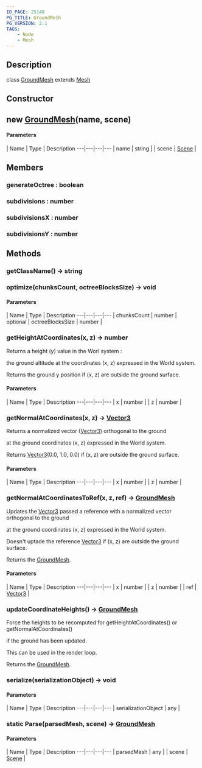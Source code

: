 ```yaml
---
ID_PAGE: 25148
PG_TITLE: GroundMesh
PG_VERSION: 2.1
TAGS:
    - Node
    - Mesh
---
```

## Description

class [GroundMesh](/classes/3.1/GroundMesh) extends [Mesh](/classes/3.1/Mesh)



## Constructor

## new [GroundMesh](/classes/3.1/GroundMesh)(name, scene)



#### Parameters
 | Name | Type | Description
---|---|---|---
 | name | string | 
 | scene | [Scene](/classes/3.1/Scene) | 
## Members

### generateOctree : boolean



### subdivisions : number



### subdivisionsX : number



### subdivisionsY : number



## Methods

### getClassName() &rarr; string


### optimize(chunksCount, octreeBlocksSize) &rarr; void



#### Parameters
 | Name | Type | Description
---|---|---|---
 | chunksCount | number | 
optional | octreeBlocksSize | number | 
### getHeightAtCoordinates(x, z) &rarr; number

Returns a height (y) value in the Worl system :

the ground altitude at the coordinates (x, z) expressed in the World system.

Returns the ground y position if (x, z) are outside the ground surface.

#### Parameters
 | Name | Type | Description
---|---|---|---
 | x | number | 
 | z | number | 
### getNormalAtCoordinates(x, z) &rarr; [Vector3](/classes/3.1/Vector3)

Returns a normalized vector ([Vector3](/classes/3.1/Vector3)) orthogonal to the ground

at the ground coordinates (x, z) expressed in the World system.

Returns [Vector3](/classes/3.1/Vector3)(0.0, 1.0, 0.0) if (x, z) are outside the ground surface.

#### Parameters
 | Name | Type | Description
---|---|---|---
 | x | number | 
 | z | number | 
### getNormalAtCoordinatesToRef(x, z, ref) &rarr; [GroundMesh](/classes/3.1/GroundMesh)

Updates the [Vector3](/classes/3.1/Vector3) passed a reference with a normalized vector orthogonal to the ground

at the ground coordinates (x, z) expressed in the World system.

Doesn't uptade the reference [Vector3](/classes/3.1/Vector3) if (x, z) are outside the ground surface.

Returns the [GroundMesh](/classes/3.1/GroundMesh).

#### Parameters
 | Name | Type | Description
---|---|---|---
 | x | number | 
 | z | number | 
 | ref | [Vector3](/classes/3.1/Vector3) | 
### updateCoordinateHeights() &rarr; [GroundMesh](/classes/3.1/GroundMesh)

Force the heights to be recomputed for getHeightAtCoordinates() or getNormalAtCoordinates()

if the ground has been updated.

This can be used in the render loop.

Returns the [GroundMesh](/classes/3.1/GroundMesh).
### serialize(serializationObject) &rarr; void



#### Parameters
 | Name | Type | Description
---|---|---|---
 | serializationObject | any | 

### static Parse(parsedMesh, scene) &rarr; [GroundMesh](/classes/3.1/GroundMesh)



#### Parameters
 | Name | Type | Description
---|---|---|---
 | parsedMesh | any | 
 | scene | [Scene](/classes/3.1/Scene) | 

